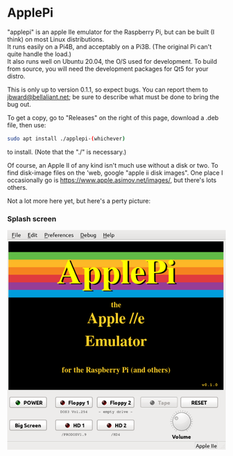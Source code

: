     
# ApplePi
"applepi" is an apple IIe emulator for the Raspberry Pi, but can be built (I think) on most Linux distributions.  
It runs easily on a Pi4B, and acceptably on a Pi3B. (The original Pi can't quite handle the load.)  
It also runs well on Ubuntu 20.04, the O/S used for development.  To build from source, you will need the development packages for Qt5 for your distro.

This is only up to version 0.1.1, so expect bugs.   You can report them to jbward@bellaliant.net; be sure to describe what must be done to bring the bug out.

To get a copy, go to "Releases" on the right of this page, download a .deb file, then use: 
```sh
sudo apt install ./applepi-(whichever)
```
 to install.    (Note that the "./" is necessary.)   
 
Of course, an Apple II of any kind isn't much use without a disk or two. To find disk-image files on the 'web, google "apple ii disk images". One place I occasionally go is  https://www.apple.asimov.net/images/, but there's lots others.

Not a lot more here yet, but here's a perty picture:
### Splash screen
![Screenshot of ApplePi](https://github.com/FZBunny/applepi/blob/main/images/Screenshot_2021-09-21_08-52-27.png)


